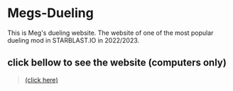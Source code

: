 # Megs-Dueling
This is Meg's dueling website. The website of one of the most popular dueling mod in STARBLAST.IO in 2022/2023.

## click bellow to see the website (computers only)
> [(click here)](https://thegreatmegalodon.github.io/Megs-Dueling/)
